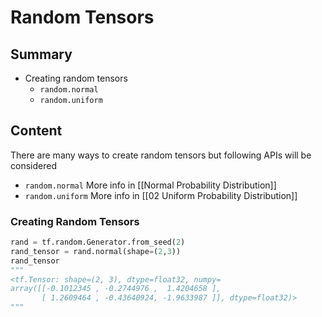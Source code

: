 # Random Tensors

## Summary

- Creating random tensors
  - `random.normal`
  - `random.uniform`

## Content

There are many ways to create random tensors but following APIs will be considered

- `random.normal`
  More info in [[Normal Probability Distribution]]
- `random.uniform`
  More info in [[02 Uniform Probability Distribution]]

### Creating Random Tensors

```python
rand = tf.random.Generator.from_seed(2)
rand_tensor = rand.normal(shape=(2,3))
rand_tensor
"""
<tf.Tensor: shape=(2, 3), dtype=float32, numpy=
array([[-0.1012345 , -0.2744976 ,  1.4204658 ],
       [ 1.2609464 , -0.43640924, -1.9633987 ]], dtype=float32)>
"""
```

